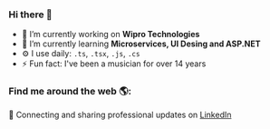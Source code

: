 ### Hi there 👋

- 🔭 I’m currently working on **Wipro Technologies**
- 🌱 I’m currently learning **Microservices, UI Desing and ASP.NET**
- ⚙️ I use daily: `.ts`, `.tsx`, `.js`, `.cs`
- ⚡ Fun fact: I've been a musician for over 14 years

### Find me around the web 🌎:
💼 Connecting and sharing professional updates on <a href="https://www.linkedin.com/in/ana-nicole-massaneiro/">LinkedIn</a>

